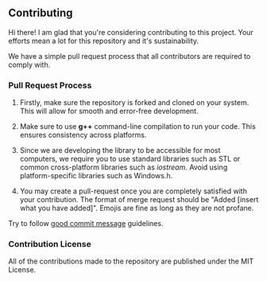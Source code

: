 ## Contributing

Hi there! I am glad that you're considering contributing to this project. Your efforts mean a lot for this repository and it's sustainability.

We have a simple pull request process that all contributors are required to comply with.

### Pull Request Process

1. Firstly, make sure the repository is forked and cloned on your system. This will allow for smooth and error-free development.

2. Make sure to use <b>g++</b> command-line compilation to run your code. This ensures consistency across platforms.

3. Since we are developing the library to be accessible for most computers, we require you to use standard libraries such as STL or common cross-platform libraries such as <i>iostream</i>. Avoid using platform-specific libraries such as Windows.h.

4. You may create a pull-request once you are completely satisfied with your contribution. The format of merge request should be "Added [insert what you have added]". Emojis are fine as long as they are not profane.

Try to follow <a href="https://tbaggery.com/2008/04/19/a-note-about-git-commit-messages.html">good commit message</a> guidelines.

### Contribution License

All of the contributions made to the repository are published under the MIT License. 
